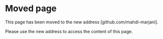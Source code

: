 # Moved page

This page has been moved to the new address [github.com/mahdi-marjani].

Please use the new address to access the content of this page.
